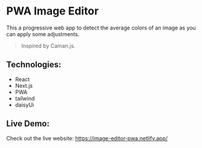 # PWA Image Editor

This a progressive web app to detect the average colors of an image as you can apply some adjustments.
> Inspired by Caman.js.

## Technologies: 
- React
- Next.js
- PWA
- tailwind 
- daisyUi

## Live Demo:
Check out the live website:  https://image-editor-pwa.netlify.app/
